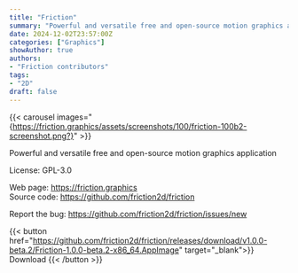 ```yaml
---
title: "Friction"
summary: "Powerful and versatile free and open-source motion graphics application."
date: 2024-12-02T23:57:00Z
categories: ["Graphics"]
showAuthor: true
authors:
- "Friction contributors"
tags: 
- "2D"
draft: false
---
```


{{< carousel images="{https://friction.graphics/assets/screenshots/100/friction-100b2-screenshot.png?}" >}}

Powerful and versatile free and open-source motion graphics application

License: GPL-3.0

Web page: <https://friction.graphics>  
Source code: <https://github.com/friction2d/friction>

Report the bug: <https://github.com/friction2d/friction/issues/new>  

{{< button href="https://github.com/friction2d/friction/releases/download/v1.0.0-beta.2/Friction-1.0.0-beta.2-x86_64.AppImage" target="_blank">}}
Download
{{< /button >}}